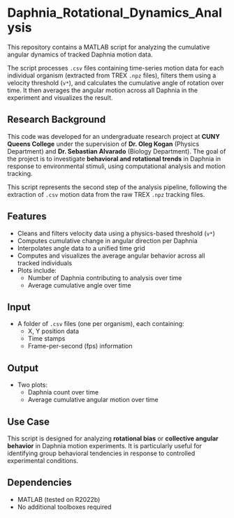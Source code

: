 # Daphnia_Rotational_Dynamics_Analysis

This repository contains a MATLAB script for analyzing the cumulative angular dynamics of tracked Daphnia motion data.

The script processes `.csv` files containing time-series motion data for each individual organism (extracted from TREX `.npz` files), filters them using a velocity threshold (`v*`), and calculates the cumulative angle of rotation over time. It then averages the angular motion across all Daphnia in the experiment and visualizes the result.

## Research Background

This code was developed for an undergraduate research project at **CUNY Queens College** under the supervision of **Dr. Oleg Kogan** (Physics Department) and **Dr. Sebastian Alvarado** (Biology Department). The goal of the project is to investigate **behavioral and rotational trends** in Daphnia in response to environmental stimuli, using computational analysis and motion tracking.

This script represents the second step of the analysis pipeline, following the extraction of `.csv` motion data from the raw TREX `.npz` tracking files.

## Features

- Cleans and filters velocity data using a physics-based threshold (`v*`)
- Computes cumulative change in angular direction per Daphnia
- Interpolates angle data to a unified time grid
- Computes and visualizes the average angular behavior across all tracked individuals
- Plots include:
  - Number of Daphnia contributing to analysis over time
  - Average cumulative angle over time

## Input

- A folder of `.csv` files (one per organism), each containing:
  - X, Y position data
  - Time stamps
  - Frame-per-second (fps) information

## Output

- Two plots:
  - Daphnia count over time
  - Average cumulative angular motion over time

## Use Case

This script is designed for analyzing **rotational bias** or **collective angular behavior** in Daphnia motion experiments. It is particularly useful for identifying group behavioral tendencies in response to controlled experimental conditions.

## Dependencies

- MATLAB (tested on R2022b)
- No additional toolboxes required
